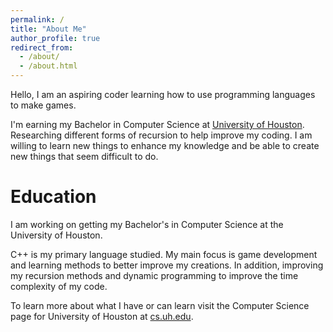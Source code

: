```yaml
---
permalink: /
title: "About Me"
author_profile: true
redirect_from: 
  - /about/
  - /about.html
---
```


Hello, I am an aspiring coder learning how to use programming languages to make games.

I'm earning my Bachelor in Computer Science at [University of Houston](https://uh.edu/). Researching different forms of recursion to help improve my coding. I am willing to learn new things to enhance my knowledge and be able to create new things that seem difficult to do.

# Education

I am working on getting my Bachelor's in Computer Science at the University of Houston.

C++ is my primary language studied. My main focus is game development and learning methods to better improve my creations. In addition, improving my recursion methods and dynamic programming to improve the time complexity of my code.

To learn more about what I have or can learn visit the Computer Science page for University of Houston at [cs.uh.edu](https://www.uh.edu/nsm/computer-science/).
